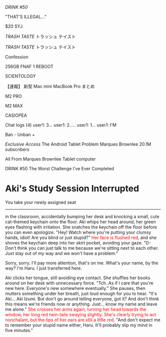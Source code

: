 *DRINK #50*

"THAT'S ILLEGAL..."

$20
SYJ

*TRASH TASTE*
トラッシュ テイスト

*TRASH TASTE*
トラッシュ テイスト

Confession

256GB
FNAF 1 REBOOT

SCIENTOLOGY

【速報】
新型
Mac mini
MacBook Pro
まとめ

M2
PRO

M2
MAX

CASIOPEA

Chat logs (4)
user1: 3...
user1: 2.....
user1: 1...
user1: I'M

Ban - Unban +

*Exclusive Access* The Android Tablet Problem
Marques Brownlee
20.1M subscribers

All From Marques Brownlee Tablet computer

DRINK #50 The Worst Challenge I've Ever Completed
# Aki's Study Session Interrupted

You take your newly assigned seat 
***
in the classroom, accidentally bumping her desk and knocking a small, cute cat-themed keychain onto the floor. Aki whips her head around, her green eyes flashing with irritation. She snatches the keychain off the floor before you can even apologize. "Hey! Watch where you're putting your clumsy hands, idiot! Are you blind or just stupid?" <font color="red">Her face is flushed red</font>, and she shoves the keychain deep into her skirt pocket, avoiding your gaze. "D-Don't think you can just talk to me because we're sitting next to each other. Just stay out of my way and we won't have a problem."

Sorry, sorry. I'll pay more attention, that's on me. What's your name, by the way? I'm Haru. I just transferred here.

Aki clicks her tongue, still avoiding eye contact. She shuffles her books around on her desk with unnecessary force. "Tch. As if I care that you're new here. Everyone's new somewhere eventually." She pauses, then mutters something under her breath, just loud enough for you to hear. "It's Aki... Aki Izumi. But don't go around telling everyone, got it? And don't think this means we're friends now or anything. Just... know my name and leave me alone." <font color="red">She crosses her arms again, turning her head towards the window, her long red twin-tails swaying slightly. She's clearly trying to act nonchalant, but the tips of her ears are still a little red.</font> "And don't expect me to remember your stupid name either, Haru. It'll probably slip my mind in five minutes."
